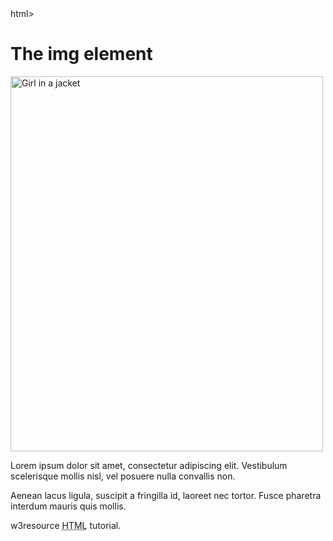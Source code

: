 
<html>html>
<body>

<h1>The img element</h1>

<img src="img_girl.jpg" alt="Girl in a jacket" width="500" height="600">
</body>
</html>

<html>
<head>
<meta http-equiv="Content-Type" content="text/html; charset=iso-8859-1">
<title>Example of HTML block level element</title>
</head>
<body>
<p>Lorem ipsum dolor sit amet, consectetur adipiscing elit. Vestibulum scelerisque mollis nisl, 
vel posuere nulla convallis non.</p>
<p>Aenean lacus ligula, suscipit a fringilla id, laoreet nec tortor. Fusce pharetra interdum mauris quis mollis.</p>
</body>
</html>

<html>
<head>
<meta http-equiv="Content-Type" content="text/html; charset=iso-8859-1">
<title>Example of HTML block level element</title>
</head>
<body>
<p>w3resource <abbr title="Hyper Text Markup Language">HTML</abbr> tutorial.</p>
</body>
</html> 
